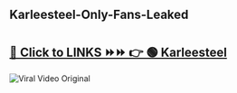 
 ## Karleesteel-Only-Fans-Leaked

# <h2><a href="https://clipsfans.com/Karleesteel&ref=git">🔗 Click to LINKS ⏩⏩ 👉 🟢 Karleesteel </a></h2>

<a href="https://clipsfans.com/Karleesteel&ref=git" rel="nofollow" data-target="animated-image.originalLink"><img src="https://i.ibb.co.com/xMMVF88/686577567.gif" alt="Viral Video Original" style="max-width: 100%; display: inline-block;" data-target="animated-image.originalImage"></a>
